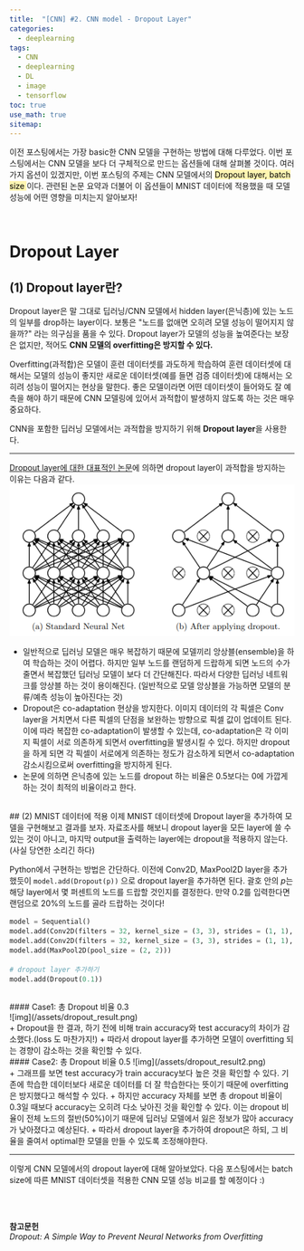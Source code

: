 ```yaml
---
title:  "[CNN] #2. CNN model - Dropout Layer"
categories:
  - deeplearning
tags:
  - CNN
  - deeplearning
  - DL
  - image
  - tensorflow
toc: true
use_math: true
sitemap: 
---
```


이전 포스팅에서는 가장 basic한 CNN 모델을 구현하는 방법에 대해 다루었다. 이번 포스팅에서는 CNN 모델을 보다 더 구체적으로 만드는 옵션들에 대해 살펴볼 것이다. 여러가지 옵션이 있겠지만,
이번 포스팅의 주제는 CNN 모델에서의  <mark style='background-color: #fff5b1'> Dropout layer, batch size </mark> 이다. 관련된 논문 요약과 더불어 이 옵션들이 MNIST 데이터에 적용했을 때 모델 성능에 어떤 영향을 미치는지 알아보자!

<br>

# Dropout Layer
## (1) Dropout layer란?
Dropout layer은 말 그대로 딥러닝/CNN 모델에서 hidden layer(은닉층)에 있는 노드의 일부를 drop하는 layer이다. 보통은 "노드를 없애면 오히려 모델 성능이 떨어지지 않을까?" 라는 의구심을 품을 수 있다. Dropout layer가 모델의 성능을 높여준다는 보장은 없지만, 적어도 **CNN 모델의 overfitting은 방지할 수 있다.**

Overfitting(과적합)은 모델이 훈련 데이터셋를 과도하게 학습하여 훈련 데이터셋에 대해서는 모델의 성능이 좋지만 새로운 데이터셋(예를 들면 검증 데이터셋)에 대해서는 오히려 성능이 떨어지는 현상을 말한다. 좋은 모델이라면 어떤 데이터셋이 들어와도 잘 예측을 해야 하기 때문에 CNN 모델링에 있어서 과적합이 발생하지 않도록 하는 것은 매우 중요하다.

CNN을 포함한 딥러닝 모델에서는 과적합을 방지하기 위해 **Dropout layer**을 사용한다. 

---

[Dropout layer에 대한 대표적인 논문](https://jmlr.org/papers/v15/srivastava14a.html)에 의하면 dropout layer이 과적합을 방지하는 이유는 다음과 같다.
<br>
![img](/assets/dropout.PNG)
<br>
 + 일반적으로 딥러닝 모델은 매우 복잡하기 때문에 모델끼리 앙상블(ensemble)을 하여 학습하는 것이 어렵다. 하지만 일부 노드를 랜덤하게 드랍하게 되면 노드의 수가 줄면서 복잡했던 딥러닝 모델이 보다 더 간단해진다. 따라서 다양한 딥러닝 네트워크를 앙상블 하는 것이 용이해진다. (일반적으로 모델 앙상블을 가능하면 모델의 분류/예측 성능이 높아진다는 것)
 + Dropout은 co-adaptation 현상을 방지한다. 이미지 데이터의 각 픽셀은 Conv layer을 거치면서 다른 픽셀의 단점을 보완하는 방향으로 픽셀 값이 업데이트 된다. 이에 따라 복잡한 co-adaptation이 발생할 수 있는데, co-adaptation은 각 이미지 픽셀이 서로 의존하게 되면서 overfitting을 발생시킬 수 있다. 하지만 dropout을 하게 되면 각 픽셀이 서로에게 의존하는 정도가 감소하게 되면서 co-adaptation 감소시킴으로써 overfitting을 방지하게 된다.
 + 논문에 의하면 은닉층에 있는 노드를 dropout 하는 비율은 0.5보다는 0에 가깝게 하는 것이 최적의 비율이라고 한다. 

<br>
## (2) MNIST 데이터에 적용
이제 MNIST 데이터셋에 Dropout layer을 추가하여 모델을 구현해보고 결과를 보자. 자료조사를 해보니 dropout layer을 모든 layer에 쓸 수 있는 것이 아니고, 마지막 output을 출력하는 layer에는 dropout을 적용하지 않는다.(사실 당연한 소리긴 하다) 

<br>

Python에서 구현하는 방법은 간단하다. 이전에 Conv2D, MaxPool2D layer을 추가했듯이 `model.add(Dropout(p))` 으로 dropout layer을 추가하면 된다. 괄호 안의 $p$는 해당 layer에서 몇 퍼센트의 노드를 드랍할 것인지를 결정한다. 만약 0.2를 입력한다면 랜덤으로 20%의 노드를 골라 드랍하는 것이다!

```python
model = Sequential()
model.add(Conv2D(filters = 32, kernel_size = (3, 3), strides = (1, 1), padding = 'Same', activation = 'relu', input_shape = (28, 28, 1)))
model.add(Conv2D(filters = 32, kernel_size = (3, 3), strides = (1, 1), padding = 'Same', activation = 'relu'))
model.add(MaxPool2D(pool_size = (2, 2)))

# dropout layer 추가하기
model.add(Dropout(0.1))
```

<br>
#### Case1: 총 Dropout 비율 0.3
<br>
![img](/assets/dropout_result.png)
<br>
 + Dropout을 한 결과, 하기 전에 비해 train accuracy와 test accuracy의 차이가 감소했다.(loss 도 마찬가지!)
 + 따라서 dropout layer를 추가하면 모델이 overfitting 되는 경향이 감소하는 것을 확인할 수 있다.

<br>
#### Case2: 총 Dropout 비율 0.5
![img](/assets/dropout_result2.png)
<br>
 + 그래프를 보면 test accuracy가 train accuracy보다 높은 것을 확인할 수 있다. 기존에 학습한 데이터보다 새로운 데이터를 더 잘 학습한다는 뜻이기 때문에 overfitting은 방지했다고 해석할 수 있다.
 + 하지만 accuracy 자체를 보면 총 dropout 비율이 0.3일 때보다 accuracy는 오히려 다소 낮아진 것을 확인할 수 있다. 이는 dropout 비율이 전체 노드의 절반(50%)이기 때문에 딥러닝 모델에서 잃은 정보가 많아 accuracy가 낮아졌다고 예상된다.
 + 따라서 dropout layer을 추가하여 dropout은 하되, 그 비율을 줄여서 optimal한 모델을 만들 수 있도록 조정해야한다.


---


이렇게 CNN 모델에서의 dropout layer에 대해 알아보았다. 다음 포스팅에서는 batch size에 따른 MNIST 데이터셋을 적용한 CNN 모델 성능 비교를 할 예정이다 :)

<br>
<br>

**참고문헌** <br>
*Dropout: A Simple Way to Prevent Neural Networks from Overfitting* <br>


